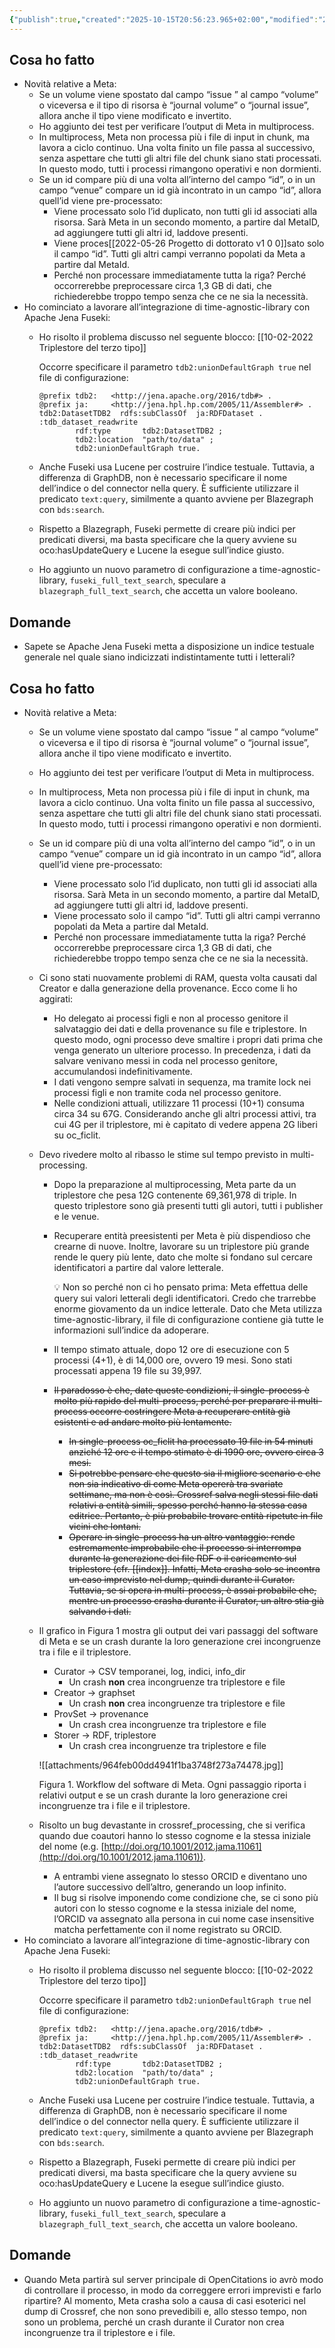 ```yaml
---
{"publish":true,"created":"2025-10-15T20:56:23.965+02:00","modified":"2025-10-15T21:36:53.308+02:00","cssclasses":""}
---
```



## Cosa ho fatto

- Novità relative a Meta:
    - Se un volume viene spostato dal campo “issue ” al campo “volume” o viceversa e il tipo di risorsa è “journal volume” o “journal issue”, allora anche il tipo viene modificato e invertito.
    - Ho aggiunto dei test per verificare l’output di Meta in multiprocess.
    - In multiprocess, Meta non processa più i file di input in chunk, ma lavora a ciclo continuo. Una volta finito un file passa al successivo, senza aspettare che tutti gli altri file del chunk siano stati processati. In questo modo, tutti i processi rimangono operativi e non dormienti.
    - Se un id compare più di una volta all’interno del campo “id”, o in un campo “venue” compare un id già incontrato in un campo “id”, allora quell’id viene pre-processato:
        - Viene processato solo l’id duplicato, non tutti gli id associati alla risorsa. Sarà Meta in un secondo momento, a partire dal MetaID, ad aggiungere tutti gli altri id, laddove presenti.
        - Viene proces[[2022-05-26 Progetto di dottorato v1 0 0]]sato solo il campo “id”. Tutti gli altri campi verranno popolati da Meta a partire dal MetaId.
        - Perché non processare immediatamente tutta la riga? Perché occorrerebbe preprocessare circa 1,3 GB di dati, che richiederebbe troppo tempo senza che ce ne sia la necessità.
- Ho cominciato a lavorare all’integrazione di time-agnostic-library con Apache Jena Fuseki:
    - Ho risolto il problema discusso nel seguente blocco: [[10-02-2022 Triplestore del terzo tipo]]
        
        Occorre specificare il parametro `tdb2:unionDefaultGraph true` nel file di configurazione:
        
        ```turtle
        @prefix tdb2:   <http://jena.apache.org/2016/tdb#> .
        @prefix ja:     <http://jena.hpl.hp.com/2005/11/Assembler#> .
        tdb2:DatasetTDB2  rdfs:subClassOf  ja:RDFDataset .
        :tdb_dataset_readwrite
        		rdf:type       tdb2:DatasetTDB2 ;
        		tdb2:location  "path/to/data" ;
        		tdb2:unionDefaultGraph true.
        ```
        
    - Anche Fuseki usa Lucene per costruire l’indice testuale. Tuttavia, a differenza di GraphDB, non è necessario specificare il nome dell’indice o del connector nella query. È sufficiente utilizzare il predicato `text:query`, similmente a quanto avviene per Blazegraph con `bds:search`.
    - Rispetto a Blazegraph, Fuseki permette di creare più indici per predicati diversi, ma basta specificare che la query avviene su oco:hasUpdateQuery e Lucene la esegue sull’indice giusto.
    - Ho aggiunto un nuovo parametro di configurazione a time-agnostic-library, `fuseki_full_text_search`, speculare a `blazegraph_full_text_search`, che accetta un valore booleano.

## Domande

- Sapete se Apache Jena Fuseki metta a disposizione un indice testuale generale nel quale siano indicizzati indistintamente tutti i letterali?

## Cosa ho fatto

- Novità relative a Meta:
    - Se un volume viene spostato dal campo “issue ” al campo “volume” o viceversa e il tipo di risorsa è “journal volume” o “journal issue”, allora anche il tipo viene modificato e invertito.
    - Ho aggiunto dei test per verificare l’output di Meta in multiprocess.
    - In multiprocess, Meta non processa più i file di input in chunk, ma lavora a ciclo continuo. Una volta finito un file passa al successivo, senza aspettare che tutti gli altri file del chunk siano stati processati. In questo modo, tutti i processi rimangono operativi e non dormienti.
    - Se un id compare più di una volta all’interno del campo “id”, o in un campo “venue” compare un id già incontrato in un campo “id”, allora quell’id viene pre-processato:
        - Viene processato solo l’id duplicato, non tutti gli id associati alla risorsa. Sarà Meta in un secondo momento, a partire dal MetaID, ad aggiungere tutti gli altri id, laddove presenti.
        - Viene processato solo il campo “id”. Tutti gli altri campi verranno popolati da Meta a partire dal MetaId.
        - Perché non processare immediatamente tutta la riga? Perché occorrerebbe preprocessare circa 1,3 GB di dati, che richiederebbe troppo tempo senza che ce ne sia la necessità.
    - Ci sono stati nuovamente problemi di RAM, questa volta causati dal Creator e dalla generazione della provenance. Ecco come li ho aggirati:
        - Ho delegato ai processi figli e non al processo genitore il salvataggio dei dati e della provenance su file e triplestore. In questo modo, ogni processo deve smaltire i propri dati prima che venga generato un ulteriore processo. In precedenza, i dati da salvare venivano messi in coda nel processo genitore, accumulandosi indefinitivamente.
        - I dati vengono sempre salvati in sequenza, ma tramite lock nei processi figli e non tramite coda nel processo genitore.
        - Nelle condizioni attuali, utilizzare 11 processi (10+1) consuma circa 34 su 67G. Considerando anche gli altri processi attivi, tra cui 4G per il triplestore, mi è capitato di vedere appena 2G liberi su oc_ficlit.
    - Devo rivedere molto al ribasso le stime sul tempo previsto in multi-processing.
        - Dopo la preparazione al multiprocessing, Meta parte da un triplestore che pesa 12G contenente 69,361,978 di triple. In questo triplestore sono già presenti tutti gli autori, tutti i publisher e le venue.
        - Recuperare entità preesistenti per Meta è più dispendioso che crearne di nuove. Inoltre, lavorare su un triplestore più grande rende le query più lente, dato che molte si fondano sul cercare identificatori a partire dal valore letterale.
            
            <aside>
            💡 Non so perché non ci ho pensato prima: Meta effettua delle query sui valori letterali degli identificatori. Credo che trarrebbe enorme giovamento da un indice letterale. Dato che Meta utilizza time-agnostic-library, il file di configurazione contiene già tutte le informazioni sull’indice da adoperare.
            
            </aside>
            
        - Il tempo stimato attuale, dopo 12 ore di esecuzione con 5 processi (4+1), è di 14,000 ore, ovvero 19 mesi. Sono stati processati appena 19 file su 39,997.
        - ~~Il paradosso è che, date queste condizioni, il single-process è molto più rapido del multi-process, perché per preparare il multi-process occorre costringere Meta a recuperare entità già esistenti e ad andare molto più lentamente.~~
            - ~~In single-process oc_ficlit ha processato 19 file in 54 minuti anziché 12 ore e il tempo stimato è di 1990 ore, ovvero circa 3 mesi.~~
            - ~~Si potrebbe pensare che questo sia il migliore scenario e che non sia indicativo di come Meta opererà tra svariate settimane, ma non è così. Crossref salva negli stessi file dati relativi a entità simili, spesso perché hanno la stessa casa editrice. Pertanto, è più probabile trovare entità ripetute in file vicini che lontani.~~
            - ~~Operare in single-process ha un altro vantaggio: rende estremamente improbabile che il processo si interrompa durante la generazione dei file RDF o il caricamento sul triplestore (cfr. [[index]]. Infatti, Meta crasha solo se incontra un caso imprevisto nel dump, quindi durante il Curator. Tuttavia, se si opera in multi-process, è assai probabile che, mentre un processo crasha durante il Curator, un altro stia già salvando i dati.~~
    - Il grafico in Figura 1 mostra gli output dei vari passaggi del software di Meta e se un crash durante la loro generazione crei incongruenze tra i file e il triplestore.
        - Curator → CSV temporanei, log, indici, info_dir
            - Un crash **non** crea incongruenze tra triplestore e file
        - Creator → graphset
            - Un crash **non** crea incongruenze tra triplestore e file
        - ProvSet → provenance
            - Un crash crea incongruenze tra triplestore e file
        - Storer → RDF, triplestore
            - Un crash crea incongruenze tra triplestore e file
        
        ![[attachments/964feb00dd4941f1ba3748f273a74478.jpg]]
        
        Figura 1. Workflow del software di Meta. Ogni passaggio riporta i relativi output e se un crash durante la loro generazione crei incongruenze tra i file e il triplestore. 
        
    - Risolto un bug devastante in crossref_processing, che si verifica quando due coautori hanno lo stesso cognome e la stessa iniziale del nome (e.g. [http://doi.org/10.1001/2012.jama.11061](http://doi.org/10.1001/2012.jama.11061)).
        - A entrambi viene assegnato lo stesso ORCID e diventano uno l’autore successivo dell’altro, generando un loop infinito.
        - Il bug si risolve imponendo come condizione che, se ci sono più autori con lo stesso cognome e la stessa iniziale del nome, l’ORCID va assegnato alla persona in cui nome case insensitive matcha perfettamente con il nome registrato su ORCID.
- Ho cominciato a lavorare all’integrazione di time-agnostic-library con Apache Jena Fuseki:
    - Ho risolto il problema discusso nel seguente blocco: [[10-02-2022 Triplestore del terzo tipo]]
        
        Occorre specificare il parametro `tdb2:unionDefaultGraph true` nel file di configurazione:
        
        ```turtle
        @prefix tdb2:   <http://jena.apache.org/2016/tdb#> .
        @prefix ja:     <http://jena.hpl.hp.com/2005/11/Assembler#> .
        tdb2:DatasetTDB2  rdfs:subClassOf  ja:RDFDataset .
        :tdb_dataset_readwrite
        		rdf:type       tdb2:DatasetTDB2 ;
        		tdb2:location  "path/to/data" ;
        		tdb2:unionDefaultGraph true.
        ```
        
    - Anche Fuseki usa Lucene per costruire l’indice testuale. Tuttavia, a differenza di GraphDB, non è necessario specificare il nome dell’indice o del connector nella query. È sufficiente utilizzare il predicato `text:query`, similmente a quanto avviene per Blazegraph con `bds:search`.
    - Rispetto a Blazegraph, Fuseki permette di creare più indici per predicati diversi, ma basta specificare che la query avviene su oco:hasUpdateQuery e Lucene la esegue sull’indice giusto.
    - Ho aggiunto un nuovo parametro di configurazione a time-agnostic-library, `fuseki_full_text_search`, speculare a `blazegraph_full_text_search`, che accetta un valore booleano.

## Domande

- Quando Meta partirà sul server principale di OpenCitations io avrò modo di controllare il processo, in modo da correggere errori imprevisti e farlo ripartire? Al momento, Meta crasha solo a causa di casi esoterici nel dump di Crossref, che non sono prevedibili e, allo stesso tempo, non sono un problema, perché un crash durante il Curator non crea incongruenze tra il triplestore e i file.